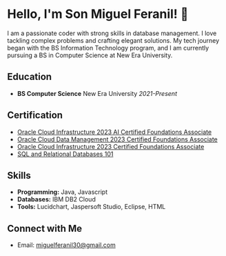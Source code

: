 # Hello, I'm Son Miguel Feranil! 👋

I am a passionate coder with strong skills in database management. I love tackling complex problems and crafting elegant solutions. My tech journey began with the BS Information Technology program, and I am currently pursuing a BS in Computer Science at New Era University.

## Education

- **BS Computer Science**
  New Era University
  _2021-Present_

## Certification

- [Oracle Cloud Infrastructure 2023 AI Certified Foundations Associate](Certification_links_here)
- [Oracle Cloud Data Management 2023 Certified Foundations Associate](https://catalog-education.oracle.com/pls/certview/sharebadge?id=2F08FB3ED5BFBE51CDB9EED0B3085E72C23A50CB274272DFCDA16E3DECF16CD9&fbclid=IwAR12CTNEprk8EYvuZwrcGXNPeakJz4jNKULofy2onR9YfN9-Pz8X9uLHrKo)
- [Oracle Cloud Infrastructure 2023 Certified Foundations Associate](https://catalog-education.oracle.com/pls/certview/sharebadge?id=571CE6CD00180D8EDDE138228CC8BA825315CAC6CFDDF800E439B08C150A6EF6&fbclid=IwAR2FIs_0cI6YVzzH_lB4jDLLOppgEGVwu0R9ky2SyILvEfRUK4UvzV_rpZQ)
- [SQL and Relational Databases 101](https://courses.cognitiveclass.ai/certificates/62f188fa9c084d4eb06d3e9859bbc32d)

## Skills

- **Programming:** Java, Javascript
- **Databases:** IBM DB2 Cloud
- **Tools:** Lucidchart, Jaspersoft Studio, Eclipse, HTML

## Connect with Me

- Email: miguelferanil30@gmail.com
